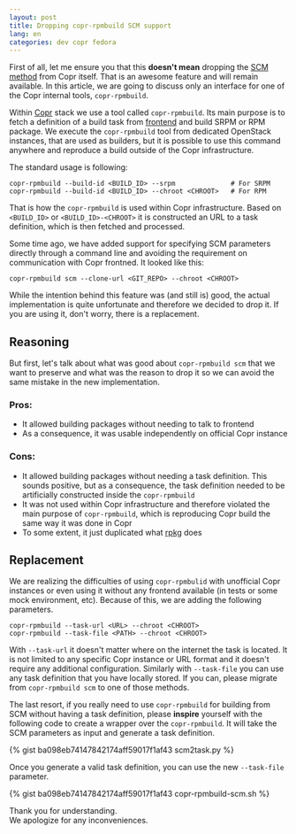 ```yaml
---
layout: post
title: Dropping copr-rpmbuild SCM support
lang: en
categories: dev copr fedora
---
```


First of all, let me ensure you that this **doesn't mean** dropping the [SCM method](https://docs.pagure.org/copr.copr/user_documentation.html#scm) from Copr itself. That is an awesome feature and will remain available. In this article, we are going to discuss only an interface for one of the Copr internal tools, `copr-rpmbuild`.

Within [Copr](https://copr.fedorainfracloud.org/) stack we use a tool called `copr-rpmbuild`. Its main purpose is to fetch a definition of a build task from [frontend](https://copr.fedorainfracloud.org/) and build SRPM or RPM package. We execute the `copr-rpmbuild` tool from dedicated OpenStack instances, that are used as builders, but it is possible to use this command anywhere and reproduce a build outside of the Copr infrastructure.

The standard usage is following:

	copr-rpmbuild --build-id <BUILD_ID> --srpm              # For SRPM
	copr-rpmbuild --build-id <BUILD_ID> --chroot <CHROOT>   # For RPM

That is how the `copr-rpmbuild` is used within Copr infrastructure. Based on `<BUILD_ID>` or `<BUILD_ID>-<CHROOT>` it is constructed an URL to a task definition, which is then fetched and processed.

Some time ago, we have added support for specifying SCM parameters directly through a command line and avoiding the requirement on communication with Copr frontned. It looked like this:

    copr-rpmbuild scm --clone-url <GIT_REPO> --chroot <CHROOT>

While the intention behind this feature was (and still is) good, the actual implementation is quite unfortunate and therefore we decided to drop it. If you are using it, don't worry, there is a replacement.


## Reasoning

But first, let's talk about what was good about `copr-rpmbuild scm` that we want to preserve and what was the reason to drop it so we can avoid the same mistake in the new implementation.

### Pros:
- It allowed building packages without needing to talk to frontend
- As a consequence, it was usable independently on official Copr instance

### Cons:
- It allowed building packages without needing a task definition. This sounds positive, but as a consequence, the task definition needed to be artificially constructed inside the `copr-rpmbuild`
- It was not used within Copr infrastructure and therefore violated the main purpose of `copr-rpmbuild`, which is reproducing Copr build the same way it was done in Copr
- To some extent, it just duplicated what [rpkg](https://pagure.io/rpkg-util) does


## Replacement

We are realizing the difficulties of using `copr-rpmbulid` with unofficial Copr instances or even using it without any frontend available (in tests or some mock environment, etc). Because of this, we are adding the following parameters.

	copr-rpmbuild --task-url <URL> --chroot <CHROOT>
	copr-rpmbuild --task-file <PATH> --chroot <CHROOT>

With `--task-url` it doesn't matter where on the internet the task is located. It is not limited to any specific Copr instance or URL format and it doesn't require any additional configuration. Similarly with `--task-file` you can use any task definition that you have locally stored. If you can, please migrate from `copr-rpmbuild scm` to one of those methods.

The last resort, if you really need to use `copr-rpmbuild` for building from SCM without having a task definition, please **inspire** yourself with the following code to create a wrapper over the `copr-rpmbuild`. It will take the SCM parameters as input and generate a task definition.

{% gist ba098eb74147842174aff59017f1af43 scm2task.py %}

Once you generate a valid task definition, you can use the new `--task-file` parameter.

{% gist ba098eb74147842174aff59017f1af43 copr-rpmbuild-scm.sh %}

Thank you for understanding.<br>
We apologize for any inconveniences.
